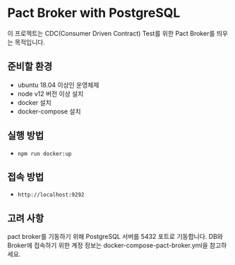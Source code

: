 # Pact Broker with PostgreSQL

이 프로젝트는 CDC(Consumer Driven Contract) Test를 위한 Pact Broker를 띄우는 목적입니다.

## 준비할 환경

- ubuntu 18.04 이상인 운영체제
- node v12 버전 이상 설치
- docker 설치
- docker-compose 설치

## 실행 방법

- `npm run docker:up`

## 접속 방법

- `http://localhost:9292`

## 고려 사항

pact broker를 기동하기 위해 PostgreSQL 서버를 5432 포트로 기동합니다.
DB와 Broker에 접속하기 위한 계정 정보는 docker-compose-pact-broker.yml을 참고하세요.
